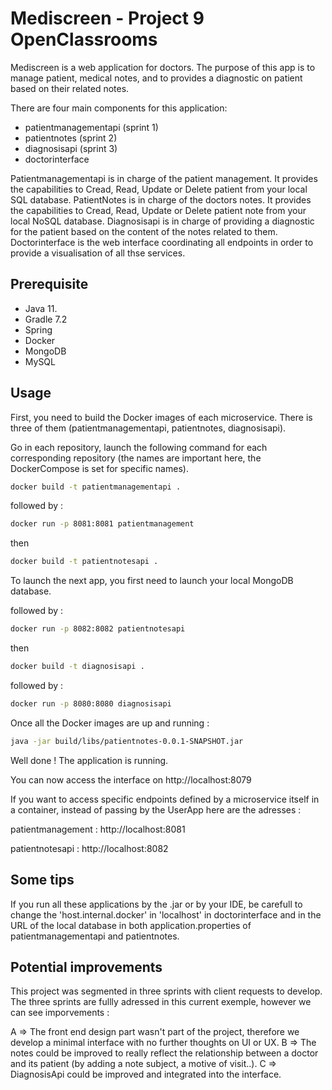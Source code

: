 # Mediscreen - Project 9 OpenClassrooms 
Mediscreen is a web application for doctors. The purpose of this app is to manage patient, medical notes, and to provides a diagnostic on patient based on their related notes. 

There are four main components for this application:

* patientmanagementapi (sprint 1)
* patientnotes (sprint 2)
* diagnosisapi (sprint 3)
* doctorinterface

Patientmanagementapi is in charge of the patient management. It provides the capabilities to Cread, Read, Update or Delete patient from your local SQL database.
PatientNotes is in charge of the doctors notes. It provides the capabilities to Cread, Read, Update or Delete patient note from your local NoSQL database.
Diagnosisapi is in charge of providing a diagnostic for the patient based on the content of the notes related to them. 
Doctorinterface is the web interface coordinating all endpoints in order to provide a visualisation of all thse services.


## Prerequisite

* Java 11.
* Gradle 7.2
* Spring
* Docker
* MongoDB
* MySQL



## Usage

First, you need to build the Docker images of each microservice.
There is three of them (patientmanagementapi, patientnotes, diagnosisapi).

Go in each repository, launch the following command for each corresponding repository (the names are important here, the DockerCompose is set for specific names).

```bash
docker build -t patientmanagementapi .
```

followed by : 

```bash
docker run -p 8081:8081 patientmanagement
```

then 


```bash
docker build -t patientnotesapi .
```

To launch the next app, you first need to launch your local MongoDB database. 

followed by : 

```bash
docker run -p 8082:8082 patientnotesapi
```

then 

```bash
docker build -t diagnosisapi .
```

followed by : 

```bash
docker run -p 8080:8080 diagnosisapi
```

Once all the Docker images are up and running :

```bash
java -jar build/libs/patientnotes-0.0.1-SNAPSHOT.jar
```

Well done ! The application is running. 

You can now access the interface on http://localhost:8079

If you want to access specific endpoints defined by a microservice itself in a container, instead of passing by the UserApp here are the adresses :

patientmanagement : http://localhost:8081

patientnotesapi : http://localhost:8082

## Some tips

If you run all these applications by the .jar or by your IDE, be carefull to change the 'host.internal.docker' in 'localhost' in doctorinterface and in the URL of the local database in both application.properties of patientmanagementapi and patientnotes. 


## Potential improvements

This project was segmented in three sprints with client requests to develop. 
The three sprints are fullly adressed in this current exemple, however we can see imporvements : 

A => The front end design part wasn't part of the project, therefore we develop a minimal interface with no further thoughts on UI or UX.
B => The notes could be improved to really reflect the relationship between a doctor and its patient (by adding a note subject, a motive of visit..).
C => DiagnosisApi could be improved and integrated into the interface.
